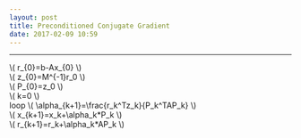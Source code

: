```yaml
---
layout: post
title: Preconditioned Conjugate Gradient
date: 2017-02-09 10:59
---
```


----------------
<div>
\( r_{0}=b-Ax_{0} \) <br/>
\( z_{0}=M^{-1}r_0 \) <br/>
\( P_{0}=z_0 \)<br/>
\( k=0 \)<br/>
loop
\( \alpha_{k+1}=\frac{r_k^Tz_k}{P_k^TAP_k} \)<br/>
\( x_{k+1}=x_k+\alpha_k*P_k \)<br/>
\( r_{k+1}=r_k+\alpha_k*AP_k \)<br/>
</div>

